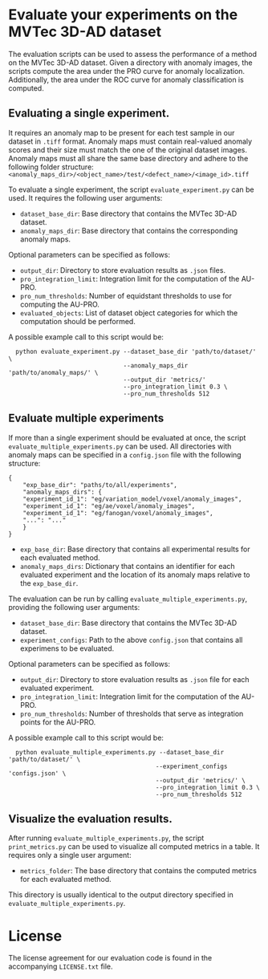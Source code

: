 # Evaluate your experiments on the MVTec 3D-AD dataset

The evaluation scripts can be used to assess the performance of a method on the
MVTec 3D-AD dataset. Given a directory with anomaly images, the scripts compute
the area under the PRO curve for anomaly localization. Additionally, the area
under the ROC curve for anomaly classification is computed.

## Evaluating a single experiment.
It requires an anomaly map to be present for each test sample in our dataset in
`.tiff` format. Anomaly maps must contain real-valued anomaly scores and their
size must match the one of the original dataset images. Anomaly maps must all
share the same base directory and adhere to the following folder structure:
`<anomaly_maps_dir>/<object_name>/test/<defect_name>/<image_id>.tiff`

To evaluate a single experiment, the script `evaluate_experiment.py` can be
used. It requires the following user arguments:

- `dataset_base_dir`: Base directory that contains the MVTec 3D-AD dataset.
- `anomaly_maps_dir`: Base directory that contains the corresponding anomaly maps.

Optional parameters can be specified as follows:

- `output_dir`: Directory to store evaluation results as `.json` files.
- `pro_integration_limit`: Integration limit for the computation of the AU-PRO.
- `pro_num_thresholds`: Number of equidstant thresholds to use for computing the AU-PRO.
- `evaluated_objects`: List of dataset object categories for which the computation should be performed.

A possible example call to this script would be:
```
  python evaluate_experiment.py --dataset_base_dir 'path/to/dataset/' \
                                --anomaly_maps_dir 'path/to/anomaly_maps/' \
                                --output_dir 'metrics/'
                                --pro_integration_limit 0.3 \
                                --pro_num_thresholds 512
```

## Evaluate multiple experiments
If more than a single experiment should be evaluated at once, the script
`evaluate_multiple_experiments.py` can be used. All directories with anomaly
maps can be specified in a `config.json` file with the following structure:
```
{
    "exp_base_dir": "paths/to/all/experiments",
    "anomaly_maps_dirs": {
    "experiment_id_1": "eg/variation_model/voxel/anomaly_images",
    "experiment_id_1": "eg/ae/voxel/anomaly_images",
    "experiment_id_1": "eg/fanogan/voxel/anomaly_images",
    "...": "..."
    }
}
```
- `exp_base_dir`: Base directory that contains all experimental results for each evaluated method.
- `anomaly_maps_dirs`: Dictionary that contains an identifier for each evaluated experiment and the location of its anomaly maps relative to the `exp_base_dir`.

The evaluation can be run by calling `evaluate_multiple_experiments.py`,
providing the following user arguments:

- `dataset_base_dir`: Base directory that contains the MVTec 3D-AD dataset.
- `experiment_configs`: Path to the above `config.json` that contains all experimens to be evaluated.

Optional parameters can be specified as follows:

- `output_dir`: Directory to store evaluation results as `.json` file for each evaluated experiment.
- `pro_integration_limit`: Integration limit for the computation of the AU-PRO.
- `pro_num_thresholds`: Number of thresholds that serve as integration points for the AU-PRO.

A possible example call to this script would be:
```
  python evaluate_multiple_experiments.py --dataset_base_dir 'path/to/dataset/' \
                                         --experiment_configs 'configs.json' \
                                         --output_dir 'metrics/' \
                                         --pro_integration_limit 0.3 \
                                         --pro_num_thresholds 512
```

## Visualize the evaluation results.
After running `evaluate_multiple_experiments.py`, the script `print_metrics.py`
can be used to visualize all computed metrics in a table. It requires only a
single user argument:

- `metrics_folder`: The base directory that contains the computed metrics for each evaluated method.

This directory is usually identical to the output directory specified in
`evaluate_multiple_experiments.py`.

# License
The license agreement for our evaluation code is found in the accompanying
`LICENSE.txt` file.
